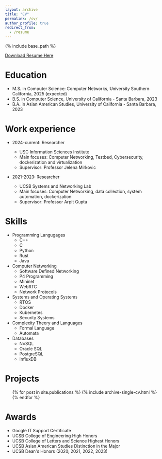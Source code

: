 ```yaml
---
layout: archive
title: "CV"
permalink: /cv/
author_profile: true
redirect_from:
  - /resume
---
```


{% include base_path %}

[Download Resume Here](https://samliangsk.github.io/files/QishenL_resume_new.pdf)


Education
======
* M.S. in Computer Science: Computer Networks, University Southern California, 2025 (expected)
* B.S. in Computer Science, University of California - Santa Barbara, 2023
* B.A. in Asian American Studies, University of California - Santa Barbara, 2023

Work experience
======
* 2024-current: Researcher
  * USC Information Sciences Institute
  * Main focuses: Computer Networking, Testbed, Cybersecurity, dockerization and virtualization
  * Supervisor: Professor Jelena Mirkovic

* 2021-2023: Researcher
  * UCSB Systems and Networking Lab
  * Main focuses: Computer Networking, data collection, system automation, dockerization
  * Supervisor: Professor Arpit Gupta
  
Skills
======
* Programming Langugages
  * C++
  * C
  * Python
  * Rust
  * Java
* Computer Networking
  * Software Defined Networking
  * P4 Programming
  * Mininet
  * WebRTC
  * Network Protocols
* Systems and Operating Systems
  * RTOS
  * Docker
  * Kubernetes
  * Security Systems
* Complexity Theory and Languages
  * Formal Language
  * Automata
* Databases
  * NoSQL
  * Oracle SQL
  * PostgreSQL
  * InfluxDB

Projects
======
  <ul>{% for post in site.publications %}
    {% include archive-single-cv.html %}
  {% endfor %}</ul>

Awards
======
* Google IT Support Certificate
* UCSB College of Engineering High Honors
* UCSB College of Letters and Science Highest Honors
* UCSB Asian American Studies Distinction in the Major
* UCSB Dean's Honors (2020, 2021, 2022, 2023)